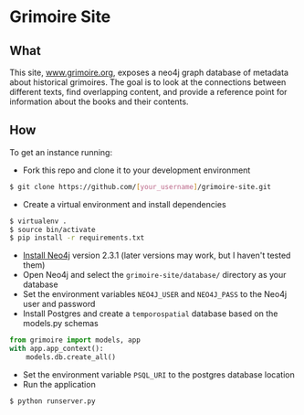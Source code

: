 # Grimoire Site

## What
This site, www.grimoire.org, exposes a neo4j graph database of metadata about historical grimoires.
The goal is to look at the connections between different texts, find overlapping content,
and provide a reference point for information about the books and their contents.

## How
To get an instance running:
- Fork this repo and clone it to your development environment
```bash
$ git clone https://github.com/[your_username]/grimoire-site.git
```

- Create a virtual environment and install dependencies
```bash
$ virtualenv .
$ source bin/activate
$ pip install -r requirements.txt
```

- [Install Neo4j](http://neo4j.com/download/) version 2.3.1 (later versions may work, but I haven't tested them)
- Open Neo4j and select the `grimoire-site/database/` directory as your database
- Set the environment variables `NEO4J_USER` and `NEO4J_PASS` to the Neo4j user and password
- Install Postgres and create a `temporospatial` database based on the models.py schemas
``` python
from grimoire import models, app
with app.app_context():
    models.db.create_all()
```
- Set the environment variable `PSQL_URI` to the postgres database location
- Run the application
```bash
$ python runserver.py
```

